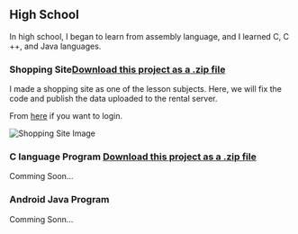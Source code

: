 ## High School

In high school, I began to learn from assembly language, and I learned C, C ++, and Java languages.

### Shopping Site<a class="zip_download_link" href="https://github.com/7vXXi/portfolio/raw/master/high/shopping.zip">Download this project as a .zip file</a>

I made a shopping site as one of the lesson subjects. 
Here, we will fix the code and publish the data uploaded to the rental server.

From [here](http://tibineko923.starfree.jp/) if you want to login.

![Shopping Site Image](/portfolio/images/shop_pic.png)

### C language Program <a class="zip_download_link" href="https://github.com/7vXXi/portfolio/raw/master/high/shopping.zip">Download this project as a .zip file</a>

Comming Soon...


### Android Java Program

Comming Sonn...
